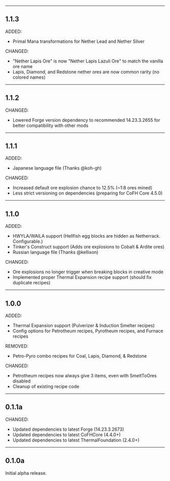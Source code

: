 ------------------------------------------------------------------------------------------------------------------------
1.1.3
------------------------------------------------------------------------------------------------------------------------

ADDED:

- Primal Mana transformations for Nether Lead and Nether Silver

CHANGED:

- "Nether Lapis Ore" is now "Nether Lapis Lazuli Ore" to match the vanilla ore name
- Lapis, Diamond, and Redstone nether ores are now common rarity (no colored names)

------------------------------------------------------------------------------------------------------------------------
1.1.2
------------------------------------------------------------------------------------------------------------------------

CHANGED:

- Lowered Forge version dependency to recommended 14.23.3.2655 for better compatibility with other mods

------------------------------------------------------------------------------------------------------------------------
1.1.1
------------------------------------------------------------------------------------------------------------------------

ADDED:

- Japanese language file (Thanks @koh-gh)

CHANGED:

- Increased default ore explosion chance to 12.5% (~1:8 ores mined)
- Less strict versioning on dependencies (preparing for CoFH Core 4.5.0)

------------------------------------------------------------------------------------------------------------------------
1.1.0
------------------------------------------------------------------------------------------------------------------------

ADDED:

- HWYLA/WAILA support (Hellfish egg blocks are hidden as Netherrack. Configurable.)
- Tinker's Construct support (Adds ore explosions to Cobalt & Ardite ores)
- Russian language file (Thanks @kellixon)

CHANGED:

- Ore explosions no longer trigger when breaking blocks in creative mode
- Implemented proper Thermal Expansion recipe support (should fix duplicate recipes)

------------------------------------------------------------------------------------------------------------------------
1.0.0
------------------------------------------------------------------------------------------------------------------------

ADDED:

- Thermal Expansion support (Pulverizer & Induction Smelter recipes)
- Config options for Petrotheum recipes, Pyrotheum recipes, and Furnace recipes

REMOVED:

- Petro-Pyro combo recipes for Coal, Lapis, Diamond, & Redstone

CHANGED:

- Petrotheum recipes now always give 3 items, even with SmeltToOres disabled
- Cleanup of existing recipe code

------------------------------------------------------------------------------------------------------------------------
0.1.1a
------------------------------------------------------------------------------------------------------------------------

CHANGED:

- Updated dependencies to latest Forge (14.23.3.2673)
- Updated dependencies to latest CoFHCore (4.4.0+)
- Updated dependencies to latest ThermalFoundation (2.4.0+)

------------------------------------------------------------------------------------------------------------------------
0.1.0a
------------------------------------------------------------------------------------------------------------------------

Initial alpha release.
